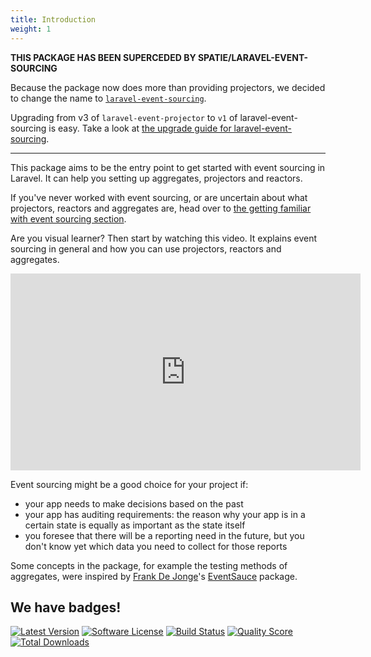 ```yaml
---
title: Introduction
weight: 1
---
```



**THIS PACKAGE HAS BEEN SUPERCEDED BY SPATIE/LARAVEL-EVENT-SOURCING**

Because the package now does more than providing projectors, we decided to change the name to [`laravel-event-sourcing`](https://github.com/spatie/laravel-event-sourcing).

Upgrading from v3 of `laravel-event-projector` to `v1` of laravel-event-sourcing is easy. Take a look at [the upgrade guide for laravel-event-sourcing](https://github.com/spatie/laravel-event-sourcing/blob/master/UPGRADING.md).

--- 

This package aims to be the entry point to get started with event sourcing in Laravel. It can help you setting up aggregates, projectors and reactors.

If you've never worked with event sourcing, or are uncertain about what projectors, reactors and aggregates are, head over to [the getting familiar with event sourcing section](/laravel-event-projector/v3/getting-familiar-with-event-sourcing/introduction).

Are you visual learner? Then start by watching this video. It explains event sourcing in general and how you can use projectors, reactors and aggregates.

<iframe width="560" height="315" src="https://www.youtube.com/embed/9tbxl_I1EGE" frameborder="0" allow="accelerometer; autoplay; encrypted-media; gyroscope; picture-in-picture" allowfullscreen></iframe>

Event sourcing might be a good choice for your project if:

- your app needs to make decisions based on the past
- your app has auditing requirements: the reason why your app is in a certain state is equally as important as the state itself
- you foresee that there will be a reporting need in the future, but you don't know yet which data you need to collect for those reports

Some concepts in the package, for example the testing methods of aggregates, were inspired by [Frank De Jonge](https://twitter.com/frankdejonge/)'s [EventSauce](https://eventsauce.io/) package.

## We have badges!

<section class="article_badges">
    <a href="https://github.com/spatie/laravel-event-projector/releases"><img src="https://img.shields.io/github/release/spatie/laravel-event-projector.svg?style=flat-square" alt="Latest Version"></a>
    <a href="https://github.com/spatie/laravel-event-projector/blob/master/LICENSE.md"><img src="https://img.shields.io/badge/license-MIT-brightgreen.svg?style=flat-square" alt="Software License"></a>
    <a href="https://travis-ci.org/spatie/laravel-event-projector"><img src="https://img.shields.io/travis/spatie/laravel-event-projector/master.svg?style=flat-square" alt="Build Status"></a>
    <a href="https://scrutinizer-ci.com/g/spatie/laravel-event-projector"><img src="https://img.shields.io/scrutinizer/g/spatie/laravel-event-projector.svg?style=flat-square" alt="Quality Score"></a>
    <a href="https://packagist.org/packages/spatie/laravel-event-projector"><img src="https://img.shields.io/packagist/dt/spatie/laravel-event-projector.svg?style=flat-square" alt="Total Downloads"></a>
</section>
